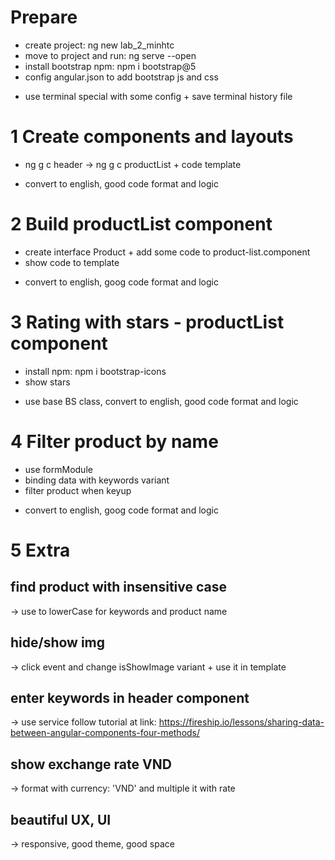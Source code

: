 # Prepare
- create project: ng new lab_2_minhtc
- move to project and run: ng serve --open
- install bootstrap npm: npm i bootstrap@5
- config angular.json to add bootstrap js and css
+ use terminal special with some config + save terminal history file

# 1 Create components and layouts
- ng g c header -> ng g c productList + code template
+ convert to english, good code format and logic

# 2 Build productList component 
- create interface Product + add some code to product-list.component
- show code to template
+ convert to english, goog code format and logic

# 3 Rating with stars - productList component
- install npm: npm i bootstrap-icons
- show stars
+ use base BS class, convert to english, good code format and logic

# 4 Filter product by name
- use formModule
- binding data with keywords variant
- filter product when keyup
+ convert to english, goog code format and logic

# 5 Extra
## find product with insensitive case
-> use to lowerCase for keywords and product name
## hide/show img
-> click event and change isShowImage variant + use it in template
## enter keywords in header component
-> use service follow tutorial at link: 
https://fireship.io/lessons/sharing-data-between-angular-components-four-methods/
## show exchange rate VND 
-> format with currency: 'VND' and multiple it with rate
## beautiful UX, UI
-> responsive, good theme, good space